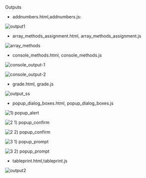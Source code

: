 Outputs 

- addnumbers.html,addnumbers.js:

![output1](https://user-images.githubusercontent.com/60461421/203928409-d4ae13a8-c6fc-4c60-a5fc-4fd0127199e1.png)

- array_methods_assignment.html, array_methods_assignment.js

![array_methods](https://user-images.githubusercontent.com/60461421/205922294-34dddabf-88f6-4542-b178-a433fc3f4174.png)

- console_methods.html, console_methods.js

![console_output-1](https://user-images.githubusercontent.com/60461421/205919746-0fb147b4-df80-4581-ae22-4f1d4ef6795b.png)

![console_output-2](https://user-images.githubusercontent.com/60461421/205919759-85d342fa-b344-4499-8d92-c65e2c0fa224.png)

- grade.html, grade.js

![output_ss](https://user-images.githubusercontent.com/60461421/204737662-22d88829-e145-4d81-bcb0-22480f08b34b.png)

- popup_dialog_boxes.html, popup_dialog_boxes.js

![1) popup_alert](https://user-images.githubusercontent.com/60461421/205917550-3dc57441-9812-4f50-ae4e-204bc231e9c2.png)

![2 1) popup_confirm](https://user-images.githubusercontent.com/60461421/205917566-10c10400-4fac-4829-b72b-369a769a8afc.png)

![2 2) popup_confirm](https://user-images.githubusercontent.com/60461421/205917582-1045885f-c914-44b5-a6c9-9dbdd1609786.png)

![3 1) popup_prompt](https://user-images.githubusercontent.com/60461421/205917591-cd8bbcf6-a988-491f-8e8a-cf73362764ad.png)

![3 2) popup_prompt](https://user-images.githubusercontent.com/60461421/205917639-d0eded98-de0a-41d9-b75a-97a22987c37a.png)

- tableprint.html,tableprint.js

![output2](https://user-images.githubusercontent.com/60461421/203928612-2a833a6d-9460-4a43-a127-ef7cf271a9c4.png)

